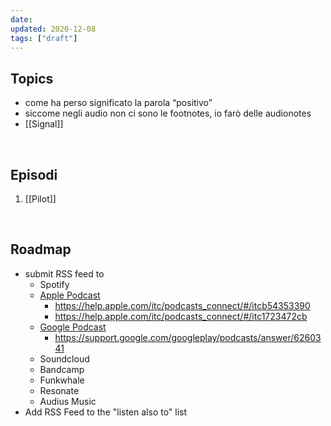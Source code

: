 ```yaml
---
date: 
updated: 2020-12-08
tags: ["draft"]
---
```

## Topics

- come ha perso significato la parola “positivo”
- siccome negli audio non ci sono le footnotes, io farò delle audionotes
- [[Signal]]

<br>

## Episodi

1. [[Pilot]]

<br>

## Roadmap

- submit RSS feed to
	- Spotify
	- [Apple Podcast](https://podcastsconnect.apple.com/my-podcasts/new-feed)
		- <https://help.apple.com/itc/podcasts_connect/#/itcb54353390>
		- <https://help.apple.com/itc/podcasts_connect/#/itc1723472cb>
	- [Google Podcast](https://podcastsmanager.google.com/add-feed?hl=en)
		- <https://support.google.com/googleplay/podcasts/answer/6260341>
	- Soundcloud
	- Bandcamp
	- Funkwhale
	- Resonate
	- Audius Music
- Add RSS Feed to the "listen also to" list